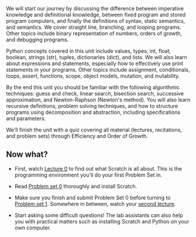 We will start our journey by discussing the difference between imperative
knowledge and definitional knowledge, between fixed program and stored program
computers, and finally the definitions of syntax, static semantics, and
semantics. We cover straight line, branching, and looping programs. Other
topics include binary representation of numbers, orders of growth, and
debugging programs.

Python concepts covered in this unit include values, types, int, float,
boolean, strings (str), tuples, dictionaries (dict), and lists. We will also
learn about expressions and statements, especially how to effectively use print
statements in your programs. Other topics include assignment, conditionals,
loops, assert, functions, scope, object models, mutation, and mutability.

By the end this unit you should be familiar with the following algorithmic
techniques: guess and check, linear search, bisection search, successive
approximation, and Newton-Raphson (Newton's method). You will also learn
recursive definitions, problem solving techniques, and how to structure
programs using decomposition and abstraction, including specifications and
parameters.

We'll finish the unit with a quiz covering all material (lectures, recitations,
and problem sets) through Efficiency and Order of Growth.

## Now what?

* First, watch [Lecture 0](/lectures/lecture-0) to find out what Scratch is all
  about. This is the programming environment you'll do your first Problem Set
  in.

* Read [Problem set 0](/problem-sets/problem-set-0) thoroughly and install
  Scratch.

* Make sure you finish and submit Problem Set 0 before turning to
  [Problem set 1](/problem-sets/problem-set-1). Somewhere in
  between, watch your [second lecture](/lectures/lecture-1).

* Start asking some difficult questions! The lab assistants can also help you
  with practical matters such as installing Scratch and Python on your own
  computer.
